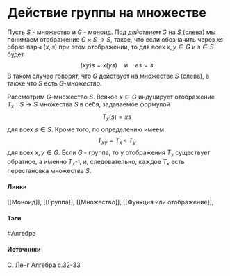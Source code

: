 # Действие группы на множестве
Пусть $S$ - множество и $G$ - моноид. Под *действием* $G$ на $S$ (слева) мы понимаем отображение $G\times S\to S$, такое, что если обозначить через $xs$ образ пары $(x,s)$ при этом отображении, то для всех $x,y\in G$ и $s\in S$ будет
$$
(xy)s=x(ys)\quad\text{и}\quad es=s
$$
В таком случае говорят, что $G$ действует на множестве $S$ (слева), а также что $S$ есть $G$-*множество*.

Рассмотрим $G$-множество $S$. Всякое $x\in G$ индуцирует отображение $T_{x}:S\to S$ множества $S$ в себя, задаваемое формулой
$$
T_{x}(s)=xs
$$
для всех $s\in S$. Кроме того, по определению имеем
$$
T_{xy}=T_{x}\circ T_{y}
$$
для всех $x,y\in G$.
Если $G$ - группа, то у отображения $T_{x}$ существует обратное, а именно $T_{x^{-1}}$, и, следовательно, каждое $T_{x}$ есть перестановка множества $S$.
#### Линки
 [[Моноид]],
 [[Группа]],
 [[Множество]],
 [[Функция или отображение]],
#### Тэги
 #Алгебра 
#### Источники
 С. Ленг Алгебра с.32-33